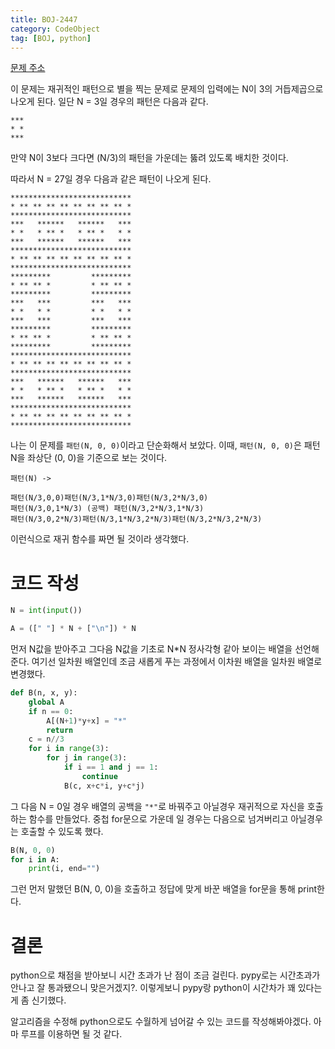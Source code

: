 ```yaml
---
title: BOJ-2447
category: CodeObject
tag: [BOJ, python]
---
```


[문제 주소](https://www.acmicpc.net/problem/2447)

이 문제는 재귀적인 패턴으로 별을 찍는 문제로 문제의 입력에는 N이 3의 거듭제곱으로 나오게 된다. 일단 N = 3일 경우의 패턴은 다음과 같다.
```
***
* *
***
```
만약 N이 3보다 크다면 (N/3)의 패턴을 가운데는 뚫려 있도록 배치한 것이다.

따라서 N = 27일 경우 다음과 같은 패턴이 나오게 된다.
```
***************************
* ** ** ** ** ** ** ** ** *
***************************
***   ******   ******   ***
* *   * ** *   * ** *   * *
***   ******   ******   ***
***************************
* ** ** ** ** ** ** ** ** *
***************************
*********         *********
* ** ** *         * ** ** *
*********         *********
***   ***         ***   ***
* *   * *         * *   * *
***   ***         ***   ***
*********         *********
* ** ** *         * ** ** *
*********         *********
***************************
* ** ** ** ** ** ** ** ** *
***************************
***   ******   ******   ***
* *   * ** *   * ** *   * *
***   ******   ******   ***
***************************
* ** ** ** ** ** ** ** ** *
***************************
```

나는 이 문제를 `패턴(N, 0, 0)`이라고 단순화해서 보았다. 이때, `패턴(N, 0, 0)`은 패턴 N을 좌상단 (0, 0)을 기준으로 보는 것이다.
```
패턴(N) ->

패턴(N/3,0,0)패턴(N/3,1*N/3,0)패턴(N/3,2*N/3,0)
패턴(N/3,0,1*N/3) (공백) 패턴(N/3,2*N/3,1*N/3)
패턴(N/3,0,2*N/3)패턴(N/3,1*N/3,2*N/3)패턴(N/3,2*N/3,2*N/3)
```
이런식으로 재귀 함수를 짜면 될 것이라 생각했다.

# 코드 작성
```python
N = int(input())

A = ([" "] * N + ["\n"]) * N
```
먼저 N값을 받아주고 그다음 N값을 기초로 N*N 정사각형 같아 보이는 배열을 선언해준다. 여기선 일차원 배열인데 조금 새롭게 푸는 과정에서 이차원 배열을 일차원 배열로 변경했다.
```python
def B(n, x, y):
    global A
    if n == 0:
        A[(N+1)*y+x] = "*"
        return
    c = n//3
    for i in range(3):
        for j in range(3):
            if i == 1 and j == 1:
                continue
            B(c, x+c*i, y+c*j)
```
그 다음 N = 0일 경우 배열의 공백을 `"*"`로 바꿔주고 아닐경우 재귀적으로 자신을 호출하는 함수를 만들었다. 중첩 for문으로 가운데 일 경우는 다음으로 넘겨버리고 아닐경우는 호출할 수 있도록 했다.

```python
B(N, 0, 0)
for i in A:
    print(i, end="")
```
그런 먼저 말했던 B(N, 0, 0)을 호출하고 정답에 맞게 바꾼 배열을 for문을 통해 print한다.

# 결론
python으로 채점을 받아보니 시간 초과가 난 점이 조금 걸린다.
pypy로는 시간초과가 안나고 잘 통과됐으니 맞은거겠지?. 이렇게보니 pypy랑 python이 시간차가 꽤 있다는게 좀 신기했다.

알고리즘을 수정해 python으로도 수월하게 넘어갈 수 있는 코드를 작성해봐야겠다. 아마 루프를 이용하면 될 것 같다.